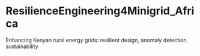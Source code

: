 # ResilienceEngineering4Minigrid_Africa
Enhancing Kenyan rural energy grids: resilient design, anomaly detection, sustainability
